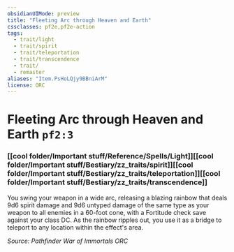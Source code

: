 ```yaml
---
obsidianUIMode: preview
title: "Fleeting Arc through Heaven and Earth"
cssclasses: pf2e,pf2e-action
tags:
  - trait/light
  - trait/spirit
  - trait/teleportation
  - trait/transcendence
  - trait/
  - remaster
aliases: "Item.PsHoLQjy9BBniArM"
license: ORC
---
```

# Fleeting Arc through Heaven and Earth `pf2:3`

### [[cool folder/Important stuff/Reference/Spells/Light]][[cool folder/Important stuff/Bestiary/zz_traits/spirit]][[cool folder/Important stuff/Bestiary/zz_traits/teleportation]][[cool folder/Important stuff/Bestiary/zz_traits/transcendence]]






You swing your weapon in a wide arc, releasing a blazing rainbow that deals 9d6 spirit damage and 9d6 untyped damage of the same type as your weapon to all enemies in a 60-foot cone, with a Fortitude check save against your class DC. As the rainbow ripples out, you use it as a bridge to teleport to any location within the effect's area.

*Source: Pathfinder War of Immortals*
*ORC*